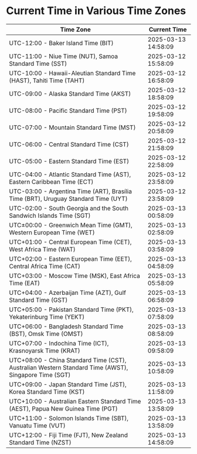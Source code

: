 # Current Time in Various Time Zones

| Time Zone | Current Time |
|-----------|--------------|
| UTC-12:00 - Baker Island Time (BIT) | 2025-03-13 14:58:09 |
| UTC-11:00 - Niue Time (NUT), Samoa Standard Time (SST) | 2025-03-12 15:58:09 |
| UTC-10:00 - Hawaii-Aleutian Standard Time (HAST), Tahiti Time (TAHT) | 2025-03-12 16:58:09 |
| UTC-09:00 - Alaska Standard Time (AKST) | 2025-03-12 18:58:09 |
| UTC-08:00 - Pacific Standard Time (PST) | 2025-03-12 19:58:09 |
| UTC-07:00 - Mountain Standard Time (MST) | 2025-03-12 20:58:09 |
| UTC-06:00 - Central Standard Time (CST) | 2025-03-12 21:58:09 |
| UTC-05:00 - Eastern Standard Time (EST) | 2025-03-12 22:58:09 |
| UTC-04:00 - Atlantic Standard Time (AST), Eastern Caribbean Time (ECT) | 2025-03-12 23:58:09 |
| UTC-03:00 - Argentina Time (ART), Brasília Time (BRT), Uruguay Standard Time (UYT) | 2025-03-12 23:58:09 |
| UTC-02:00 - South Georgia and the South Sandwich Islands Time (SGT) | 2025-03-13 00:58:09 |
| UTC±00:00 - Greenwich Mean Time (GMT), Western European Time (WET) | 2025-03-13 02:58:09 |
| UTC+01:00 - Central European Time (CET), West Africa Time (WAT) | 2025-03-13 03:58:09 |
| UTC+02:00 - Eastern European Time (EET), Central Africa Time (CAT) | 2025-03-13 04:58:09 |
| UTC+03:00 - Moscow Time (MSK), East Africa Time (EAT) | 2025-03-13 05:58:09 |
| UTC+04:00 - Azerbaijan Time (AZT), Gulf Standard Time (GST) | 2025-03-13 06:58:09 |
| UTC+05:00 - Pakistan Standard Time (PKT), Yekaterinburg Time (YEKT) | 2025-03-13 07:58:09 |
| UTC+06:00 - Bangladesh Standard Time (BST), Omsk Time (OMST) | 2025-03-13 08:58:09 |
| UTC+07:00 - Indochina Time (ICT), Krasnoyarsk Time (KRAT) | 2025-03-13 09:58:09 |
| UTC+08:00 - China Standard Time (CST), Australian Western Standard Time (AWST), Singapore Time (SGT) | 2025-03-13 10:58:09 |
| UTC+09:00 - Japan Standard Time (JST), Korea Standard Time (KST) | 2025-03-13 11:58:09 |
| UTC+10:00 - Australian Eastern Standard Time (AEST), Papua New Guinea Time (PGT) | 2025-03-13 13:58:09 |
| UTC+11:00 - Solomon Islands Time (SBT), Vanuatu Time (VUT) | 2025-03-13 13:58:09 |
| UTC+12:00 - Fiji Time (FJT), New Zealand Standard Time (NZST) | 2025-03-13 14:58:09 |
